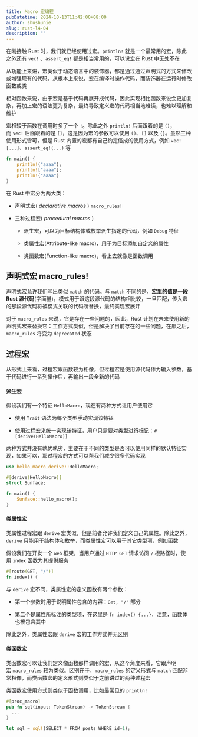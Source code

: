 ```yaml
---
title: Macro 宏编程
pubDatetime: 2024-10-13T11:42:00+08:00
author: shushunie
slug: rust-l4-04
description: ""
---
```


在刚接触 Rust 时，我们就已经使用过宏。`println!` 就是一个最常用的宏，除此之外还有 `vec!` 、`assert_eq!` 都是相当常用的，可以说宏在 Rust 中无处不在

从功能上来讲，宏类似于动态语言中的装饰器，都是通过通过声明式的方式来修改或增强现有的代码。从根本上来说，宏在编译时操作代码，而装饰器在运行时修改函数或类

相对函数来说，由于宏是基于代码再展开成代码，因此实现相比函数来说会更加复杂，再加上宏的语法更为复杂，最终导致定义宏的代码相当地难读，也难以理解和维护

宏相较于函数在调用时多了一个 `!`。除此之外 `println!` 后面跟着的是 `()`，而 `vec!` 后面跟着的是 `[]`，这是因为宏的参数可以使用 `()`、`[]` 以及 `{}`。虽然三种使用形式皆可，但是 Rust 内置的宏都有自己约定俗成的使用方式，例如 `vec![...]`、`assert_eq!(...)` 等

```rust
fn main() {
    println!("aaaa");
    println!["aaaa"];
    println!{"aaaa"}
}
```

在 Rust 中宏分为两大类：

- 声明式宏( *declarative macros* ) `macro_rules!`

- 三种过程宏( *procedural macros* )

  - 派生宏，可以为目标结构体或枚举派生指定的代码，例如 `Debug` 特征

  - 类属性宏(Attribute-like macro)，用于为目标添加自定义的属性

  - 类函数宏(Function-like macro)，看上去就像是函数调用

## **声明式宏** macro_rules!

声明式宏允许我们写出类似 `match` 的代码。与 `match` 不同的是，**宏里的值是一段 Rust 源代码**(字面量)，模式用于跟这段源代码的结构相比较，一旦匹配，传入宏的那段源代码将被模式关联的代码所替换，最终实现宏展开

对于 `macro_rules` 来说，它是存在一些问题的，因此，Rust 计划在未来使用新的声明式宏来替换它：工作方式类似，但是解决了目前存在的一些问题，在那之后，`macro_rules` 将变为 `deprecated` 状态

## 过程宏

从形式上来看，过程宏跟函数较为相像，但过程宏是使用源代码作为输入参数，基于代码进行一系列操作后，再输出一段全新的代码

#### 派生宏

假设我们有一个特征 `HelloMacro`，现在有两种方式让用户使用它

- 使用 `Trait` 语法为每个类型手动实现该特征

- 使用过程宏来统一实现该特征，用户只需要对类型进行标记：`#[derive(HelloMacro)]`

两种方式并没有孰优孰劣，主要在于不同的类型是否可以使用同样的默认特征实现，如果可以，那过程宏的方式可以帮我们减少很多代码实现

```rust
use hello_macro_derive::HelloMacro;

#[derive(HelloMacro)]
struct Sunface;

fn main() {
    Sunface::hello_macro();
}
```

#### 类属性宏

类属性过程宏跟 `derive` 宏类似，但是前者允许我们定义自己的属性。除此之外，`derive` 只能用于结构体和枚举，而类属性宏可以用于其它类型项，例如函数

假设我们在开发一个 `web` 框架，当用户通过 `HTTP GET` 请求访问 `/` 根路径时，使用 `index` 函数为其提供服务

```rust
#[route(GET, "/")]
fn index() {
```

与 `derive` 宏不同，类属性宏的定义函数有两个参数：

- 第一个参数时用于说明属性包含的内容：`Get, "/"` 部分

- 第二个是属性所标注的类型项，在这里是 `fn index() {...}`，注意，函数体也被包含其中

除此之外，类属性宏跟 `derive` 宏的工作方式并无区别

#### 类函数宏

类函数宏可以让我们定义像函数那样调用的宏，从这个角度来看，它跟声明宏 `macro_rules` 较为类似。区别在于，`macro_rules` 的定义形式与 `match` 匹配非常相像，而类函数宏的定义形式则类似于之前讲过的两种过程宏

类函数宏使用方式则类似于函数调用，比如最常见的 `println!`

```rust
#[proc_macro]
pub fn sql(input: TokenStream) -> TokenStream {
  ...
}

let sql = sql!(SELECT * FROM posts WHERE id=1);
```
